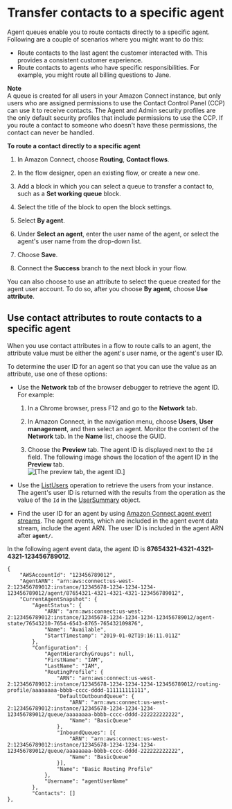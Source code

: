 # Transfer contacts to a specific agent<a name="transfer-to-agent"></a>

Agent queues enable you to route contacts directly to a specific agent\. Following are a couple of scenarios where you might want to do this: 
+ Route contacts to the last agent the customer interacted with\. This provides a consistent customer experience\.
+ Route contacts to agents who have specific responsibilities\. For example, you might route all billing questions to Jane\.

**Note**  
A queue is created for all users in your Amazon Connect instance, but only users who are assigned permissions to use the Contact Control Panel \(CCP\) can use it to receive contacts\. The Agent and Admin security profiles are the only default security profiles that include permissions to use the CCP\. If you route a contact to someone who doesn't have these permissions, the contact can never be handled\.

**To route a contact directly to a specific agent**

1. In Amazon Connect, choose **Routing**, **Contact flows**\.

1. In the flow designer, open an existing flow, or create a new one\.

1. Add a block in which you can select a queue to transfer a contact to, such as a **Set working queue** block\.

1. Select the title of the block to open the block settings\.

1. Select **By agent**\.

1. Under **Select an agent**, enter the user name of the agent, or select the agent's user name from the drop\-down list\.

1. Choose **Save**\.

1. Connect the **Success** branch to the next block in your flow\.

You can also choose to use an attribute to select the queue created for the agent user account\. To do so, after you choose **By agent**, choose **Use attribute**\.

## Use contact attributes to route contacts to a specific agent<a name="use-attribs-agent-queue"></a>

When you use contact attributes in a flow to route calls to an agent, the attribute value must be either the agent's user name, or the agent's user ID\.

To determine the user ID for an agent so that you can use the value as an attribute, use one of these options: 
+ Use the **Network** tab of the browser debugger to retrieve the agent ID\. For example:

  1. In a Chrome browser, press F12 and go to the **Network** tab\. 

  1. In Amazon Connect, in the navigation menu, choose **Users**, **User management**, and then select an agent\. Monitor the content of the **Network** tab\. In the **Name** list, choose the GUID\. 

  1. Choose the **Preview** tab\. The agent ID is displayed next to the `Id` field\. The following image shows the location of the agent ID in the **Preview** tab\.  
![\[The preview tab, the agent ID.\]](http://docs.aws.amazon.com/connect/latest/adminguide/images/find-agent-id.png)
+ Use the [ListUsers](https://docs.aws.amazon.com/connect/latest/APIReference/API_ListUsers.html) operation to retrieve the users from your instance\. The agent's user ID is returned with the results from the operation as the value of the `Id` in the [UserSummary](https://docs.aws.amazon.com/connect/latest/APIReference/API_UserSummary.html) object\.
+ Find the user ID for an agent by using [Amazon Connect agent event streams](agent-event-streams.md)\. The agent events, which are included in the agent event data stream, include the agent ARN\. The user ID is included in the agent ARN after **`agent/`**\. 

In the following agent event data, the agent ID is **87654321\-4321\-4321\-4321\-123456789012**\.

```
{
    "AWSAccountId": "123456789012",
    "AgentARN": "arn:aws:connect:us-west-2:123456789012:instance/12345678-1234-1234-1234-123456789012/agent/87654321-4321-4321-4321-123456789012",
    "CurrentAgentSnapshot": {
        "AgentStatus": {
            "ARN": "arn:aws:connect:us-west-2:123456789012:instance/12345678-1234-1234-1234-123456789012/agent-state/76543210-7654-6543-8765-765432109876",
            "Name": "Available",
            "StartTimestamp": "2019-01-02T19:16:11.011Z"
        },
        "Configuration": {
            "AgentHierarchyGroups": null,
            "FirstName": "IAM",
            "LastName": "IAM",
            "RoutingProfile": {
                "ARN": "arn:aws:connect:us-west-2:123456789012:instance/12345678-1234-1234-1234-123456789012/routing-profile/aaaaaaaa-bbbb-cccc-dddd-111111111111",
                "DefaultOutboundQueue": {
                    "ARN": "arn:aws:connect:us-west-2:123456789012:instance/12345678-1234-1234-1234-123456789012/queue/aaaaaaaa-bbbb-cccc-dddd-222222222222",
                    "Name": "BasicQueue"
                },
                "InboundQueues": [{
                    "ARN": "arn:aws:connect:us-west-2:123456789012:instance/12345678-1234-1234-1234-123456789012/queue/aaaaaaaa-bbbb-cccc-dddd-222222222222",
                    "Name": "BasicQueue"
                }],
                "Name": "Basic Routing Profile"
            },
            "Username": "agentUserName"
        },
        "Contacts": []
},
```